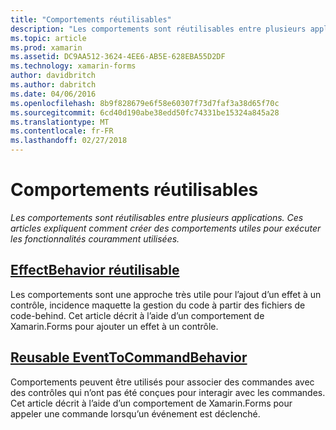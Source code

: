 ```yaml
---
title: "Comportements réutilisables"
description: "Les comportements sont réutilisables entre plusieurs applications. Ces articles expliquent comment créer des comportements utiles pour exécuter les fonctionnalités couramment utilisées."
ms.topic: article
ms.prod: xamarin
ms.assetid: DC9AA512-3624-4EE6-AB5E-628EBA55D2DF
ms.technology: xamarin-forms
author: davidbritch
ms.author: dabritch
ms.date: 04/06/2016
ms.openlocfilehash: 8b9f828679e6f58e60307f73d7faf3a38d65f70c
ms.sourcegitcommit: 6cd40d190abe38edd50fc74331be15324a845a28
ms.translationtype: MT
ms.contentlocale: fr-FR
ms.lasthandoff: 02/27/2018
---
```

# <a name="reusable-behaviors"></a>Comportements réutilisables

_Les comportements sont réutilisables entre plusieurs applications. Ces articles expliquent comment créer des comportements utiles pour exécuter les fonctionnalités couramment utilisées._

## <a name="reusable-effectbehavioreffect-behaviormd"></a>[EffectBehavior réutilisable](effect-behavior.md)

Les comportements sont une approche très utile pour l’ajout d’un effet à un contrôle, incidence maquette la gestion du code à partir des fichiers de code-behind. Cet article décrit à l’aide d’un comportement de Xamarin.Forms pour ajouter un effet à un contrôle.

## <a name="reusable-eventtocommandbehaviorevent-to-command-behaviormd"></a>[Reusable EventToCommandBehavior](event-to-command-behavior.md)

Comportements peuvent être utilisés pour associer des commandes avec des contrôles qui n’ont pas été conçues pour interagir avec les commandes. Cet article décrit à l’aide d’un comportement de Xamarin.Forms pour appeler une commande lorsqu’un événement est déclenché.

